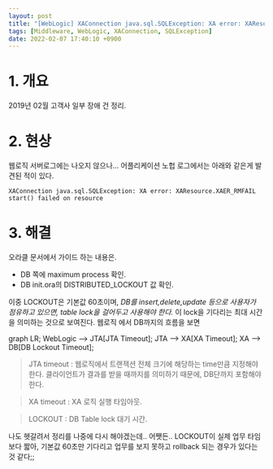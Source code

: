 ```yaml
---
layout: post
title: "[WebLogic] XAConnection java.sql.SQLException: XA error: XAResource.XAER_RMFAIL start() failed"
tags: [Middleware, WebLogic, XAConnection, SQLException]
date: 2022-02-07 17:40:10 +0900
---
```



# 1. 개요
2019년 02월 고객사 일부 장애 건 정리.


# 2. 현상
웹로직 서버로그에는 나오지 않으나...
어플리케이션 노헙 로그에서는 아래와 같은게 발견된 적이 있다.

```
XAConnection java.sql.SQLException: XA error: XAResource.XAER_RMFAIL start() failed on resource
```


# 3. 해결
오라클 문서에서 가이드 하는 내용은.

- DB 쪽에 maximum process 확인.
- DB init.ora의 DISTRIBUTED_LOCKOUT 값 확인.

이중 LOCKOUT은 기본값 60초이며,
_DB를 insert,delete,update 등으로 사용자가 점유하고 있으면, table lock을 걸어두고 사용해야 한다._
이 lock을 기다리는 최대 시간을 의미하는 것으로 보여진다.
웹로직 에서 DB까지의 흐름을 보면

<div class="mermaid">
    graph LR;
    WebLogic --> JTA[JTA Timeout];
    JTA --> XA[XA Timeout];
    XA --> DB[DB Lockout Timeout];
</div>


>  JTA timeout : 웹로직에서 트랜잭션 전체 크기에 해당하는 time만큼 지정해야 한다. 클라이언트가 결과를 받을 때까지를 의미하기 때문에, DB단까지 포함해야 한다.

> XA timeout : XA 로직 실행 타임아웃.

> LOCKOUT : DB Table lock 대기 시간.

나도 헷갈려서 정리를 나중에 다시 해야겠는데..
어쨋든.. LOCKOUT이 실제 업무 타임보다 짧아, 기본값 60초만 기다리고 업무를 보지 못하고 rollback 되는 경우가 있다는 것 같다;;